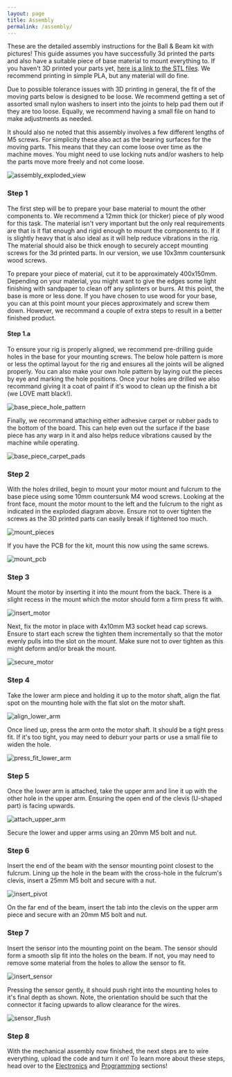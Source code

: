 ```yaml
---
layout: page
title: Assembly
permalink: /assembly/
---
```


These are the detailed assembly instructions for the Ball & Beam kit with pictures! This guide assumes you have successfully 3d printed the parts and also have a suitable piece of base material to mount everything to. If you haven't 3D printed your parts yet, [here is a link to the STL files](https://github.com/careyi3/balance_beam_kit/tree/master/cad/meshes). We recommend printing in simple PLA, but any material will do fine.

Due to possible tolerance issues with 3D printing in general, the fit of the moving parts below is designed to be loose. We recommend getting a set of assorted small nylon washers to insert into the joints to help pad them out if they are too loose. Equally, we recommend having a small file on hand to make adjustments as needed.

It should also ne noted that this assembly involves a few different lengths of M5 screws. For simplicity these also act as the bearing surfaces for the moving parts. This means that they can come loose over time as the machine moves. You might need to use locking nuts and/or washers to help the parts move more freely and not come loose.

![assembly_exploded_view](../images/assembly/assembly_exploded_view.png)

### Step 1

The first step will be to prepare your base material to mount the other components to. We recommend a 12mm thick (or thicker) piece of ply wood for this task. The material isn't very important but the only real requirements are that is it flat enough and rigid enough to mount the components to. If it is slightly heavy that is also ideal as it will help reduce vibrations in the rig. The material should also be thick enough to securely accept mounting screws for the 3d printed parts. In our version, we use 10x3mm countersunk wood screws.

To prepare your piece of material, cut it to be approximately 400x150mm. Depending on your material, you might want to give the edges some light finishing with sandpaper to clean off any splinters or burrs. At this point, the base is more or less done. If you have chosen to use wood for your base, you can at this point mount your pieces approximately and screw them down. However, we recommand a couple of extra steps to result in a better finished product.

#### Step 1.a

To ensure your rig is properly aligned, we recommend pre-drilling guide holes in the base for your mounting screws. The below hole pattern is more or less the optimal layout for the rig and ensures all the joints will be aligned properly. You can also make your own hole pattern by laying out the pieces by eye and marking the hole positions. Once your holes are drilled we also recommand giving it a coat of paint if it's wood to clean up the finish a bit (we LOVE matt black!).

![base_piece_hole_pattern](../images/assembly/base_drawing.png)

Finally, we recommand attaching either adhesive carpet or rubber pads to the bottom of the board. This can help even out the surface if the base piece has any warp in it and also helps reduce vibrations caused by the machine while operating.

![base_piece_carpet_pads](../images/assembly/carpet_pads.jpg)

### Step 2

With the holes drilled, begin to mount your motor mount and fulcrum to the base piece using some 10mm countersunk M4 wood screws. Looking at the front face, mount the motor mount to the left and the fulcrum to the right as indicated in the exploded diagram above. Ensure not to over tighten the screws as the 3D printed parts can easily break if tightened too much.

![mount_pieces](../images/assembly/mount_pieces.jpg)

If you have the PCB for the kit, mount this now using the same screws.

![mount_pcb](../images/assembly/mount_pcb.jpg)

### Step 3

Mount the motor by inserting it into the mount from the back. There is a slight recess in the mount which the motor should form a firm press fit with.

![insert_motor](../images/assembly/insert_motor.jpg)

Next, fix the motor in place with 4x10mm M3 socket head cap screws. Ensure to start each screw the tighten them incrementally so that the motor evenly pulls into the slot on the mount. Make sure not to over tighten as this might deform and/or break the mount.

![secure_motor](../images/assembly/secure_motor.jpg)

### Step 4

Take the lower arm piece and holding it up to the motor shaft, align the flat spot on the mounting hole with the flat slot on the motor shaft.

![align_lower_arm](../images/assembly/align_lower_arm.jpg)

Once lined up, press the arm onto the motor shaft. It should be a tight press fit. If it's too tight, you may need to deburr your parts or use a small file to widen the hole.

![press_fit_lower_arm](../images/assembly/press_fit_lower_arm.jpg)

### Step 5

Once the lower arm is attached, take the upper arm and line it up with the other hole in the upper arm. Ensuring the open end of the clevis (U-shaped part) is facing upwards.

![attach_upper_arm](../images/assembly/attach_upper_arm.jpg)

Secure the lower and upper arms using an 20mm M5 bolt and nut.

### Step 6

Insert the end of the beam with the sensor mounting point closest to the fulcrum. Lining up the hole in the beam with the cross-hole in the fulcrum's clevis, insert a 25mm M5 bolt and secure with a nut.

![insert_pivot](../images/assembly/insert_pivot.jpg)

On the far end of the beam, insert the tab into the clevis on the upper arm piece and secure with an 20mm M5 bolt and nut.

### Step 7

Insert the sensor into the mounting point on the beam. The sensor should form a smooth slip fit into the holes on the beam. If not, you may need to remove some material from the holes to allow the sensor to fit.

![insert_sensor](../images/assembly/insert_sensor.jpg)

Pressing the sensor gently, it should push right into the mounting holes to it's final depth as shown. Note, the orientation should be such that the connector it facing upwards to allow clearance for the wires.

![sensor_flush](../images/assembly/sensor_flush.jpg)

### Step 8

With the mechanical assembly now finished, the next steps are to wire everything, upload the code and turn it on! To learn more about these steps, head over to the [Electronics](../electronics) and [Programming](../programming) sections!
